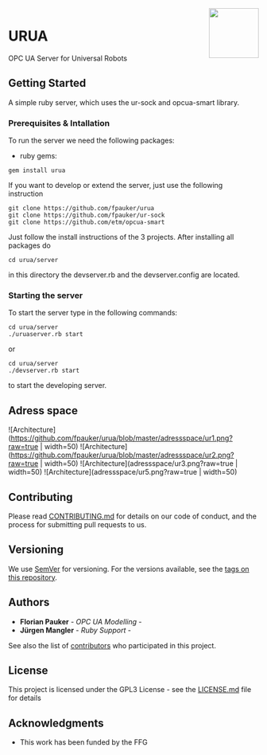 <img align="right" height="100" src="https://github.com/fpauker/urua/blob/master/logo/urua_logo.png">

# URUA 

OPC UA Server for Universal Robots

## Getting Started

A simple ruby server, which uses the ur-sock and opcua-smart library.

### Prerequisites & Intallation

To run the server we need the following packages:

* ruby gems:
```
gem install urua
```

If you want to develop or extend the server, just use the following instruction
```
git clone https://github.com/fpauker/urua
git clone https://github.com/fpauker/ur-sock
git clone https://github.com/etm/opcua-smart
```

Just follow the install instructions of the 3 projects.
After installing all packages do 

```
cd urua/server
```
in this directory the devserver.rb and the devserver.config are located. 

### Starting the server

To start the server type in the following commands:

```
cd urua/server
./uruaserver.rb start
```
or 
```
cd urua/server
./devserver.rb start 
```
to start the developing server.


## Adress space

![Architecture](https://github.com/fpauker/urua/blob/master/adressspace/ur1.png?raw=true | width=50)
![Architecture](https://github.com/fpauker/urua/blob/master/adressspace/ur2.png?raw=true | width=50)
![Architecture](adressspace/ur3.png?raw=true | width=50)
![Architecture](adressspace/ur5.png?raw=true | width=50)

## Contributing

Please read [CONTRIBUTING.md](https://gist.github.com/PurpleBooth/b24679402957c63ec426) for details on our code of conduct, and the process for submitting pull requests to us.

## Versioning

We use [SemVer](http://semver.org/) for versioning. For the versions available, see the [tags on this repository](https://intra.acdp.at/gogs/fpauker/ua4ur/tags).

## Authors

* **Florian Pauker** - *OPC UA Modelling* -
* **Jürgen Mangler** - *Ruby Support* -

See also the list of [contributors](https://intra.acdp.at/gogs/fpauker/ua4ur/contributors) who participated in this project.

## License

This project is licensed under the GPL3 License - see the [LICENSE.md](./LICENSE) file for details

## Acknowledgments

* This work has been funded by the FFG
